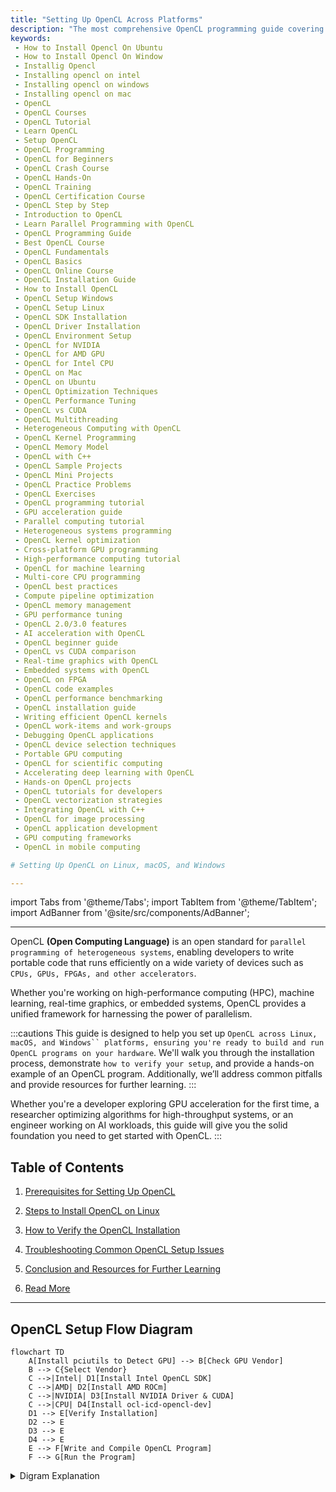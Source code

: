 ```yaml
---
title: "Setting Up OpenCL Across Platforms"
description: "The most comprehensive OpenCL programming guide covering architecture, kernel optimization, GPU/CPU acceleration, and real-world applications with hands-on code examples."
keywords: 
 - How to Install Opencl On Ubuntu
 - How to Install Opencl On Window
 - Installig Opencl
 - Installing opencl on intel
 - Installing opencl on windows
 - Installing opencl on mac
 - OpenCL  
 - OpenCL Courses  
 - OpenCL Tutorial  
 - Learn OpenCL  
 - Setup OpenCL  
 - OpenCL Programming  
 - OpenCL for Beginners  
 - OpenCL Crash Course  
 - OpenCL Hands-On  
 - OpenCL Training  
 - OpenCL Certification Course  
 - OpenCL Step by Step  
 - Introduction to OpenCL  
 - Learn Parallel Programming with OpenCL  
 - OpenCL Programming Guide  
 - Best OpenCL Course  
 - OpenCL Fundamentals  
 - OpenCL Basics  
 - OpenCL Online Course  
 - OpenCL Installation Guide  
 - How to Install OpenCL  
 - OpenCL Setup Windows  
 - OpenCL Setup Linux  
 - OpenCL SDK Installation  
 - OpenCL Driver Installation  
 - OpenCL Environment Setup  
 - OpenCL for NVIDIA  
 - OpenCL for AMD GPU  
 - OpenCL for Intel CPU  
 - OpenCL on Mac  
 - OpenCL on Ubuntu  
 - OpenCL Optimization Techniques  
 - OpenCL Performance Tuning  
 - OpenCL vs CUDA  
 - OpenCL Multithreading  
 - Heterogeneous Computing with OpenCL  
 - OpenCL Kernel Programming  
 - OpenCL Memory Model  
 - OpenCL with C++  
 - OpenCL Sample Projects  
 - OpenCL Mini Projects  
 - OpenCL Practice Problems  
 - OpenCL Exercises  
 - OpenCL programming tutorial  
 - GPU acceleration guide  
 - Parallel computing tutorial  
 - Heterogeneous systems programming  
 - OpenCL kernel optimization  
 - Cross-platform GPU programming  
 - High-performance computing tutorial  
 - OpenCL for machine learning  
 - Multi-core CPU programming  
 - OpenCL best practices  
 - Compute pipeline optimization  
 - OpenCL memory management  
 - GPU performance tuning  
 - OpenCL 2.0/3.0 features  
 - AI acceleration with OpenCL  
 - OpenCL beginner guide  
 - OpenCL vs CUDA comparison  
 - Real-time graphics with OpenCL  
 - Embedded systems with OpenCL  
 - OpenCL on FPGA  
 - OpenCL code examples  
 - OpenCL performance benchmarking  
 - OpenCL installation guide  
 - Writing efficient OpenCL kernels  
 - OpenCL work-items and work-groups  
 - Debugging OpenCL applications  
 - OpenCL device selection techniques  
 - Portable GPU computing  
 - OpenCL for scientific computing  
 - Accelerating deep learning with OpenCL  
 - Hands-on OpenCL projects  
 - OpenCL tutorials for developers  
 - OpenCL vectorization strategies  
 - Integrating OpenCL with C++  
 - OpenCL for image processing  
 - OpenCL application development  
 - GPU computing frameworks  
 - OpenCL in mobile computing  

# Setting Up OpenCL on Linux, macOS, and Windows

---
```

import Tabs from '@theme/Tabs';
import TabItem from '@theme/TabItem';
import AdBanner from '@site/src/components/AdBanner';

---
<div>
    <AdBanner />
</div>


OpenCL **(Open Computing Language)** is an open standard for ``parallel programming of heterogeneous systems``, enabling developers to write portable code that runs efficiently on a wide variety of devices such as ``CPUs, GPUs, FPGAs, and other accelerators``.

Whether you're working on high-performance computing (HPC), machine learning, real-time graphics, or embedded systems, OpenCL provides a unified framework for harnessing the power of parallelism.

:::cautions
This guide is designed to help you set up ```OpenCL across Linux, macOS, and Windows`` platforms, ensuring you're ready to build and run OpenCL programs on your hardware```. We'll walk you through the installation process, demonstrate ```how to verify your setup```, and provide a hands-on example of an OpenCL program. Additionally, we’ll address common pitfalls and provide resources for further learning.
:::

Whether you're a developer exploring GPU acceleration for the first time, a researcher optimizing algorithms for high-throughput systems, or an engineer working on AI workloads, this guide will give you the solid foundation you need to get started with OpenCL.
:::

<div>
    <AdBanner />
</div>


## Table of Contents

1. [Prerequisites for Setting Up OpenCL](#1-prerequisites-for-setting-up-opencl)
2. [Steps to Install OpenCL on Linux](#2-how-to-install-opencl-on-linux-ubuntudebian)
3. [How to Verify the OpenCL Installation](#3--how-to-verify-the-opencl-installation)

4. [Troubleshooting Common OpenCL Setup Issues](#4--troubleshooting-common-opencl-setup-issues)
5. [Conclusion and Resources for Further Learning](#5--conclusion-and-resources-for-further-learning)
6. [Read More](#more-articles)

<div>
    <AdBanner />
</div>

---
## OpenCL Setup Flow Diagram

```mermaid
flowchart TD
    A[Install pciutils to Detect GPU] --> B[Check GPU Vendor]
    B --> C{Select Vendor}
    C -->|Intel| D1[Install Intel OpenCL SDK]
    C -->|AMD| D2[Install AMD ROCm]
    C -->|NVIDIA| D3[Install NVIDIA Driver & CUDA]
    C -->|CPU| D4[Install ocl-icd-opencl-dev]
    D1 --> E[Verify Installation]
    D2 --> E
    D3 --> E
    D4 --> E
    E --> F[Write and Compile OpenCL Program]
    F --> G[Run the Program]
```
<details>
<summary> Digram Explanation  </summary>

To set up OpenCL on your system, start by identifying your hardware platform — whether it’s an **Intel**, **AMD**, or **NVIDIA** GPU, or a **CPU**. First, install the `pciutils` tool to detect available OpenCL platforms and devices.
<details>
<summary> On Mac Use </summary>
```bash
 system_profiler SPDisplaysDataType
 ```
 Output
 ```bash
Graphics/Displays:

    Apple M1 Pro:

      Chipset Model: Apple M1 Pro
      Type: GPU
      Bus: Built-In
      Total Number of Cores: 16
      Vendor: Apple (0x106b)
      Metal Support: Metal 3
      Displays:
        Color LCD:
          Display Type: Built-in Liquid Retina XDR Display
          Resolution: 3024 x 1964 Retina
          Main Display: Yes
          Mirror: Off
          Online: Yes
          Automatically Adjust Brightness: Yes
          Connection Type: Internal

 ```
</details>

 Running `lspci` helps you check which GPU vendor is detected on your system, guiding your next steps.

 :::note
 On linux use 
 ```bash
 lspci | grep -i vga
 ```
 output
 ```bash
 00:02.0 VGA compatible controller: Intel Corporation Iris Plus Graphics G7 (rev 07)

  ```
  > As per output your GPU vendor is Intel
 :::

Based on the detected vendor, install the corresponding OpenCL SDK or driver:  
- For **Intel**, install the **Intel OpenCL SDK** (supports CPUs and Intel GPUs).  
- For **AMD**, install the **AMD ROCm** platform for GPU support.  
- For **NVIDIA**, install the **NVIDIA driver** along with the **CUDA toolkit**, which includes OpenCL support.  
- For CPU-only setups, ensure the CPU OpenCL runtime is installed, often included in Intel’s SDK or system packages.

Next, install the **`ocl-icd-opencl-dev`** package (or equivalent) to provide the OpenCL Installable Client Driver (ICD) loader. This allows multiple OpenCL implementations to coexist smoothly on the system.

After installation, run `clinfo` again to verify that the OpenCL platform and devices are properly recognized and available. Finally, write, compile, and run a simple OpenCL program (e.g., vector addition) to confirm your environment works as expected.

---

:::tips  
- Always check `clinfo` output carefully for the presence and status of OpenCL platforms and devices.  
- Keep GPU drivers up to date to avoid compatibility issues.  
- Use vendor-specific SDK documentation for troubleshooting and optimization tips.  
- When developing OpenCL programs, start with simple examples to verify your setup before moving to complex kernels.  
- On Linux, the ICD loader (`ocl-icd-opencl-dev`) is crucial for handling multiple vendors' OpenCL implementations without conflict.

This process ensures a smooth setup for OpenCL development across Intel, AMD, NVIDIA GPUs, and CPUs.
:::
</details>

<div>
    <AdBanner />
</div>

## 1. Prerequisites for Setting Up OpenCL

### Step 1: Identify Your Hardware and Tools
- Intel  
- AMD  
- NVIDIA  
- CPU  
- Install `pciutils` and run ``lspci`` to Detect GPU  
- Check GPU Vendor  
- Select Vendor  

### Step 2: Install Necessary SDKs and Tools
- Install Intel OpenCL SDK  
- Install AMD ROCm  
- Install NVIDIA Driver & CUDA  
- Install `ocl-icd-opencl-dev` (for generic CPU OpenCL on Linux)  
- Verify Installation with `clinfo`  
- Write and Compile OpenCL Program  
- Run the Program

<Tabs>
  <TabItem value="hardware" label="Hardware Requirements" default>
    - **GPUs**: Intel, AMD, NVIDIA (GeForce, Quadro, Radeon, etc.)  
      *Note: Ensure your GPU drivers support OpenCL.*

    - **ARM-based Processors**: e.g., Raspberry Pi (requires vendor-specific OpenCL support).

    - **CPUs**: Intel Core i3/i5/i7, AMD Ryzen, etc.

    - **Other Devices**: Some FPGAs and accelerators support OpenCL.

    ---
    **Tip:** Check your hardware vendor’s website for OpenCL compatibility.
  </TabItem>

  <TabItem value="software" label="Software Requirements & Setup Steps">
    ### Software Requirements
    - **C/C++ Compiler** (GCC, Clang, MSVC)
    - **OpenCL runtimes and SDKs** (Intel, AMD ROCm, NVIDIA CUDA Toolkit)
    - **`clinfo` utility** for detecting OpenCL platforms/devices
    - **Build tools** (`build-essential`, CMake, Visual Studio Build Tools)
    <details>
   <summary> Step-by-step Setup Guide </summary>

    1. **Detect your GPU and OpenCL Platforms**
    ```bash
        lspci | grep -i vga
    ```
    Use this command to list installed OpenCL platforms and devices.

    2. **Check GPU Vendor**  
    Identify if your system has Intel, AMD, NVIDIA, or CPU OpenCL support.

    3. **Select your Vendor and Install the Corresponding OpenCL SDK:**

    - **Intel:**
      - Install Intel OpenCL Runtime/SDK from [Intel’s official site](https://software.intel.com/content/www/us/en/develop/tools/opencl-sdk.html)
      - For Intel CPUs/GPUs, install the Intel OpenCL CPU runtime package.

    - **AMD:**
      - Install AMD ROCm or AMD APP SDK from [AMD's ROCm website](https://rocmdocs.amd.com/en/latest/)
      - For Windows, AMD's drivers include OpenCL support.

    - **NVIDIA:**
      - Install the latest NVIDIA drivers from [NVIDIA's site](https://www.nvidia.com/Download/index.aspx)
      - Install CUDA Toolkit (includes OpenCL headers and libraries)

    - **CPU (Generic OpenCL):**
      - On Linux, install `ocl-icd-opencl-dev` and `ocl-icd-libopencl1` for ICD loader support.
      ```bash
      sudo apt-get install ocl-icd-opencl-dev ocl-icd-libopencl1
      ```

    4. **Verify Installation**
    Run `clinfo` again to confirm that your OpenCL platform and devices are correctly detected.

    5. **Write and Compile Your First OpenCL Program**
    - Write a simple OpenCL kernel in C.
    - Compile with your C/C++ compiler linking OpenCL libraries.

    6. **Run the OpenCL Program**
    - Execute the binary and verify that the OpenCL kernel executes on your device.

    ---
    **Tip:** Keep your OpenCL SDKs and GPU drivers up to date to avoid compatibility issues.
    </details>
  </TabItem>
</Tabs>
---

<div>
    <AdBanner />
</div>

## 2. How to Install OpenCL on Linux (Ubuntu/Debian)

OpenCL (Open Computing Language) enables programs to run across heterogeneous platforms including CPUs, GPUs, and other processors.

---



### Step 1: Verify Your Vendor System

Install `psutils` to check which OpenCL platforms and devices are available:

```bash
sudo apt update
sudo apt install psutils
lspci | grep -i vga
```

This will show a list of OpenCL-capable devices. Identify whether your system has an Intel, AMD, or NVIDIA GPU, or if you're using CPU-only support.

---
<div>
    <AdBanner />
</div>

<Tabs>

<TabItem value="Ubuntu 18.04" label="Ubuntu 18.04">

### Ubuntu 18.04

- Intel: `apt install intel-opencl-icd`
- AMD: Use legacy AMDGPU-PRO or OpenCL Runtime
- NVIDIA: Install driver + CUDA toolkit (OpenCL supported)

</TabItem>

<TabItem value="Ubuntu 20.04" label="Ubuntu 20.04">

### Ubuntu 20.04

- Intel: `apt install intel-opencl-icd`
- AMD: ROCm >= 4.x (verify GPU model compatibility)
- NVIDIA: Use `nvidia-driver-xxx` + CUDA toolkit

</TabItem>

<TabItem value="Ubuntu 22.04" label="Ubuntu 22.04">

### Ubuntu 22.04

- Intel: Recommended using Intel oneAPI Base Toolkit (includes OpenCL runtime)
- AMD: ROCm >= 5.x with latest drivers
- NVIDIA: CUDA Toolkit 11/12.x and drivers

</TabItem>

<TabItem value="Ubuntu 24.04" label="Ubuntu 24.04 (Latest)">

### Ubuntu 24.04 (Latest)

- Intel: Intel oneAPI Base Toolkit (use official install script)
- AMD: Latest ROCm release for Ubuntu 24.04
- NVIDIA: Use latest proprietary drivers from NVIDIA site + CUDA 12.x

</TabItem>

</Tabs>


<Tabs>
<TabItem value="intel" label="Intel">

### Intel GPU Support

Install required packages:

```bash
sudo apt install build-essential libclang-dev libopencl1
```

Then download and install the Intel OpenCL SDK or runtime:

[Visit Intel OpenCL SDK](https://www.intel.com/content/www/us/en/docs/oneapi/installation-guide-linux/2023-1/configure-wsl-2-for-gpu-workflows.html)

</TabItem>

<TabItem value="amd" label="AMD">

### AMD GPU Support (ROCm Stack)

Install ROCm (Radeon Open Compute):

```bash
sudo apt install rocm-dkms
```

For detailed and up-to-date instructions:

[Visit ROCm Installation Guide](https://rocm.docs.amd.com/projects/install-on-linux/en/latest/)

</TabItem>

<TabItem value="nvidia" label="NVIDIA">

### NVIDIA GPU Support

Install the NVIDIA driver and CUDA toolkit (includes OpenCL runtime):

```bash
sudo apt install nvidia-driver-535 nvidia-cuda-toolkit
```

Download the latest version as needed:

[Visit NVIDIA CUDA Downloads](https://developer.nvidia.com/cuda-downloads)

</TabItem>

<TabItem value="cpu" label="CPU (Intel/AMD)">

### CPU-Only OpenCL Support

For systems without a discrete GPU or for CPU testing:

```bash
sudo apt install ocl-icd-opencl-dev
```

This installs the OpenCL Installable Client Driver (ICD) loader, enabling OpenCL execution on supported CPUs.

</TabItem>
</Tabs>

---

:::note
* Ensure your kernel headers and driver versions are compatible when installing vendor-specific runtimes.
* Use `clinfo`  after installation to verify that the OpenCL platform and devices are correctly recognized.
:::
---
<div>
    <AdBanner />
</div>

With these steps, you should be able to develop and run OpenCL applications on most Linux systems with Intel, AMD, NVIDIA GPUs or CPU-only setups.

OpenCL (Open Computing Language) support depends on your hardware and vendor. Choose the appropriate SDK and runtime for your system:

### 🔧 Windows Installation

Download and install the SDK/runtime provided by your hardware vendor:

| **Vendor** | **Download Link**                                                                                  |
|------------|----------------------------------------------------------------------------------------------------|
| **Intel**  | [Intel OpenCL SDK](https://www.intel.com/content/www/us/en/developer/articles/tool/opencl-drivers.html)       |
| **AMD**    | [AMD OpenCL SDK](https://community.amd.com/t5/general-discussions/insstalling-opencl-ver-1-2-on-womdows-10/m-p/144299/highlight/true)                                     |
| **NVIDIA** | [NVIDIA CUDA Toolkit (includes OpenCL support)](https://developer.nvidia.com/cuda-downloads)      |

> 💡 **Tip:** For NVIDIA devices, OpenCL is installed as part of the CUDA Toolkit.

**Steps:**
1. Download the installer from your vendor’s website.
2. Follow the on-screen instructions or refer to vendor documentation.
3. Set environment variables (like `PATH`, `LIB`, `INCLUDE`) if not set automatically.

---

### 🐧 Linux Installation

Linux systems typically require manual setup. Follow the detailed guide here:

👉 [Steps to Install OpenCL on Linux (Ubuntu/Debian)](#2-how-to-install-opencl-on-linux-ubuntudebian)

> Ensure you install both the ICD loader and the vendor-specific implementation (Intel, AMD, NVIDIA).

---

### 🍏 macOS

OpenCL is **pre-installed** on macOS. However:

- Apple has **deprecated OpenCL** in favor of **Metal** in macOS Mojave and later.
- OpenCL programs may still work, but cross-platform compatibility could be limited.

> ⚠️ For new macOS projects, consider using Metal or building separate OpenCL support for other platforms.

---

## 3 . How to Verify the OpenCL Installation

Run `clinfo` to verify installation:

### Linux/Mac

```bash
clinfo | grep "OpenCL"
```

### Windows

```cmd
clinfo | findstr "OpenCL"
```
:::important
> For windows recommendation is ``WSL``.
:::

If you see platform and device information, your installation is successful.

---
<div>
    <AdBanner />
</div>

## 4 . Troubleshooting Common OpenCL Setup Issues

### Platform Not Found

* Double-check driver and SDK installation.
* Ensure your GPU is supported and enabled in BIOS.

### Insufficient Memory

* Check available system and device memory.
* Reduce data size or optimize buffer usage.

### Driver Issues

* Ensure you are using the latest drivers.
* Reinstall drivers if issues persist.
* Check `dmesg` logs (Linux) or Device Manager (Windows).

---

<div>
    <AdBanner />
</div>

## 5 . Conclusion and Resources for Further Learning

🎓 You’ve set up OpenCL on your system and run a basic program! Keep exploring:
* [Opencl Introducton](https://compilersutra.com/docs/gpu/opencl/basic/what_is_opencl)
* [Khronos OpenCL](https://www.khronos.org/opencl/)
* [Intel OpenCL](https://www.intel.com/content/www/us/en/developer/tools/opencl-sdk.html)
* [AMD ROCm](https://rocm.docs.amd.com/projects/install-on-linux/en/latest/)
* [NVIDIA CUDA](https://developer.nvidia.com/cuda-downloads)



## More Articles

<Tabs>
  <TabItem value="docs" label="📚 Documentation">
             - [CompilerSutra Home](https://compilersutra.com)
                - [CompilerSutra Homepage (Alt)](https://compilersutra.com/)
                - [Getting Started Guide](https://compilersutra.com/get-started)
                - [Newsletter Signup](https://compilersutra.com/newsletter)
                - [Skip to Content (Accessibility)](https://compilersutra.com#__docusaurus_skipToContent_fallback)


  </TabItem>

  <TabItem value="tutorials" label="📖 Tutorials & Guides">

        - [AI Documentation](https://compilersutra.com/docs/Ai)
        - [DSA Overview](https://compilersutra.com/docs/DSA/)
        - [DSA Detailed Guide](https://compilersutra.com/docs/DSA/DSA)
        - [MLIR Introduction](https://compilersutra.com/docs/MLIR/intro)
        - [TVM for Beginners](https://compilersutra.com/docs/tvm-for-beginners)
        - [Python Tutorial](https://compilersutra.com/docs/python/python_tutorial)
        - [C++ Tutorial](https://compilersutra.com/docs/c++/CppTutorial)
        - [C++ Main File Explained](https://compilersutra.com/docs/c++/c++_main_file)
        - [Compiler Design Basics](https://compilersutra.com/docs/compilers/compiler)
        - [OpenCL for GPU Programming](https://compilersutra.com/docs/gpu/opencl)
        - [LLVM Introduction](https://compilersutra.com/docs/llvm/intro-to-llvm)
        - [Introduction to Linux](https://compilersutra.com/docs/linux/intro_to_linux)

  </TabItem>

  <TabItem value="assessments" label="📝 Assessments">

        - [C++ MCQs](https://compilersutra.com/docs/mcq/cpp_mcqs)
        - [C++ Interview MCQs](https://compilersutra.com/docs/mcq/interview_question/cpp_interview_mcqs)

  </TabItem>

  <TabItem value="projects" label="🛠️ Projects">

            - [Project Documentation](https://compilersutra.com/docs/Project)
            - [Project Index](https://compilersutra.com/docs/project/)
            - [Graphics Pipeline Overview](https://compilersutra.com/docs/The_Graphic_Rendering_Pipeline)
            - [Graphic Rendering Pipeline (Alt)](https://compilersutra.com/docs/the_graphic_rendering_pipeline/)

  </TabItem>

  <TabItem value="resources" label="🌍 External Resources">

            - [LLVM Official Docs](https://llvm.org/docs/)
            - [Ask Any Question On Quora](https://compilersutra.quora.com)
            - [GitHub: FixIt Project](https://github.com/aabhinavg1/FixIt)
            - [GitHub Sponsors Page](https://github.com/sponsors/aabhinavg1)

  </TabItem>

  <TabItem value="social" label="📣 Social Media">

            - [🐦 Twitter - CompilerSutra](https://twitter.com/CompilerSutra)
            - [💼 LinkedIn - Abhinav](https://www.linkedin.com/in/abhinavcompilerllvm/)
            - [📺 YouTube - CompilerSutra](https://www.youtube.com/@compilersutra)

  </TabItem>
</Tabs>

---

<div>
    <AdBanner />
</div>